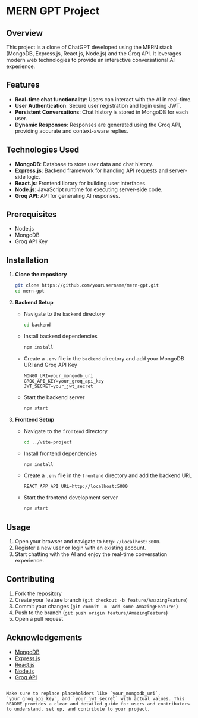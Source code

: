 
# MERN GPT Project

## Overview
This project is a clone of ChatGPT developed using the MERN stack (MongoDB, Express.js, React.js, Node.js) and the Groq API. It leverages modern web technologies to provide an interactive conversational AI experience.

## Features
- **Real-time chat functionality**: Users can interact with the AI in real-time.
- **User Authentication**: Secure user registration and login using JWT.
- **Persistent Conversations**: Chat history is stored in MongoDB for each user.
- **Dynamic Responses**: Responses are generated using the Groq API, providing accurate and context-aware replies.

## Technologies Used
- **MongoDB**: Database to store user data and chat history.
- **Express.js**: Backend framework for handling API requests and server-side logic.
- **React.js**: Frontend library for building user interfaces.
- **Node.js**: JavaScript runtime for executing server-side code.
- **Groq API**: API for generating AI responses.

## Prerequisites
- Node.js
- MongoDB
- Groq API Key

## Installation

1. **Clone the repository**
    ```bash
    git clone https://github.com/yourusername/mern-gpt.git
    cd mern-gpt
    ```

2. **Backend Setup**
    - Navigate to the `backend` directory
        ```bash
        cd backend
        ```
    - Install backend dependencies
        ```bash
        npm install
        ```
    - Create a `.env` file in the `backend` directory and add your MongoDB URI and Groq API Key
        ```env
        MONGO_URI=your_mongodb_uri
        GROQ_API_KEY=your_groq_api_key
        JWT_SECRET=your_jwt_secret
        ```
    - Start the backend server
        ```bash
        npm start
        ```

3. **Frontend Setup**
    - Navigate to the `frontend` directory
        ```bash
        cd ../vite-project
        ```
    - Install frontend dependencies
        ```bash
        npm install
        ```
    - Create a `.env` file in the `frontend` directory and add the backend URL
        ```env
        REACT_APP_API_URL=http://localhost:5000
        ```
    - Start the frontend development server
        ```bash
        npm start
        ```

## Usage
1. Open your browser and navigate to `http://localhost:3000`.
2. Register a new user or login with an existing account.
3. Start chatting with the AI and enjoy the real-time conversation experience.



## Contributing
1. Fork the repository
2. Create your feature branch (`git checkout -b feature/AmazingFeature`)
3. Commit your changes (`git commit -m 'Add some AmazingFeature'`)
4. Push to the branch (`git push origin feature/AmazingFeature`)
5. Open a pull request


## Acknowledgements
- [MongoDB](https://www.mongodb.com/)
- [Express.js](https://expressjs.com/)
- [React.js](https://reactjs.org/)
- [Node.js](https://nodejs.org/)
- [Groq API](https://groq.com/)
```

Make sure to replace placeholders like `your_mongodb_uri`, `your_groq_api_key`, and `your_jwt_secret` with actual values. This README provides a clear and detailed guide for users and contributors to understand, set up, and contribute to your project.
